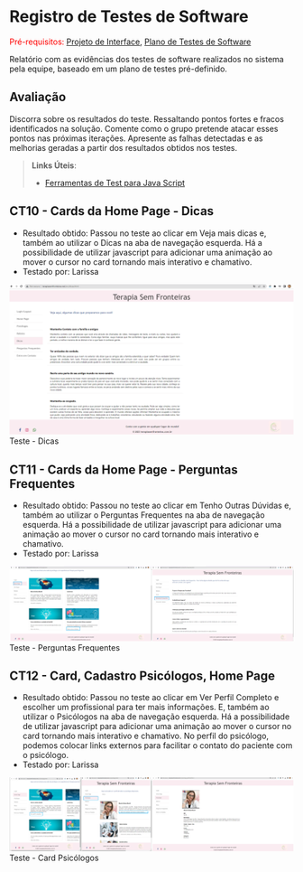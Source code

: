 # Registro de Testes de Software

<span style="color:red">Pré-requisitos: <a href="3-Projeto de Interface.md"> Projeto de Interface</a></span>, <a href="8-Plano de Testes de Software.md"> Plano de Testes de Software</a>

Relatório com as evidências dos testes de software realizados no sistema pela equipe, baseado em um plano de testes pré-definido.

## Avaliação

Discorra sobre os resultados do teste. Ressaltando pontos fortes e fracos identificados na solução. Comente como o grupo pretende atacar esses pontos nas próximas iterações. Apresente as falhas detectadas e as melhorias geradas a partir dos resultados obtidos nos testes.

> **Links Úteis**:
> - [Ferramentas de Test para Java Script](https://geekflare.com/javascript-unit-testing/)

## CT10 - Cards da Home Page - Dicas

- Resultado obtido: Passou no teste ao clicar em Veja mais dicas e, também ao utilizar o Dicas na aba de navegação esquerda. Há a possibilidade de utilizar javascript para adicionar uma animação ao mover o cursor no card tornando mais interativo e chamativo. 
- Testado por: Larissa

![Teste - Dicas](img/dicas.png) Teste - Dicas

## CT11 - Cards da Home Page - Perguntas Frequentes

- Resultado obtido: Passou no teste ao clicar em Tenho Outras Dúvidas e, também ao utilizar o Perguntas Frequentes na aba de navegação esquerda. Há a possibilidade de utilizar javascript para adicionar uma animação ao mover o cursor no card tornando mais interativo e chamativo.
- Testado por: Larissa

![Teste - Perguntas Frequentes](img/perguntasfrequentes.png) Teste - Perguntas Frequentes

## CT12 - Card, Cadastro Psicólogos, Home Page

- Resultado obtido: Passou no teste ao clicar em Ver Perfil Completo e escolher um profissional para ter mais informações. E, também ao utilizar o Psicólogos na aba de navegação esquerda. Há a possibilidade de utilizar javascript para adicionar uma animação ao mover o cursor no card tornando mais interativo e chamativo. No perfil do psicólogo, podemos colocar links externos para facilitar o contato do paciente com o psicólogo. 
- Testado por: Larissa

![Teste - Card Psicólogos](src/img/cardpsicologos.png) Teste - Card Psicólogos
